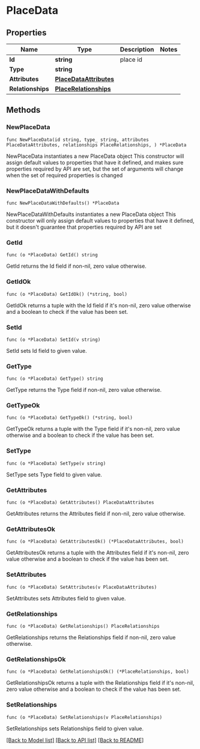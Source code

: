 # PlaceData

## Properties

Name | Type | Description | Notes
------------ | ------------- | ------------- | -------------
**Id** | **string** | place id | 
**Type** | **string** |  | 
**Attributes** | [**PlaceDataAttributes**](PlaceDataAttributes.md) |  | 
**Relationships** | [**PlaceRelationships**](PlaceRelationships.md) |  | 

## Methods

### NewPlaceData

`func NewPlaceData(id string, type_ string, attributes PlaceDataAttributes, relationships PlaceRelationships, ) *PlaceData`

NewPlaceData instantiates a new PlaceData object
This constructor will assign default values to properties that have it defined,
and makes sure properties required by API are set, but the set of arguments
will change when the set of required properties is changed

### NewPlaceDataWithDefaults

`func NewPlaceDataWithDefaults() *PlaceData`

NewPlaceDataWithDefaults instantiates a new PlaceData object
This constructor will only assign default values to properties that have it defined,
but it doesn't guarantee that properties required by API are set

### GetId

`func (o *PlaceData) GetId() string`

GetId returns the Id field if non-nil, zero value otherwise.

### GetIdOk

`func (o *PlaceData) GetIdOk() (*string, bool)`

GetIdOk returns a tuple with the Id field if it's non-nil, zero value otherwise
and a boolean to check if the value has been set.

### SetId

`func (o *PlaceData) SetId(v string)`

SetId sets Id field to given value.


### GetType

`func (o *PlaceData) GetType() string`

GetType returns the Type field if non-nil, zero value otherwise.

### GetTypeOk

`func (o *PlaceData) GetTypeOk() (*string, bool)`

GetTypeOk returns a tuple with the Type field if it's non-nil, zero value otherwise
and a boolean to check if the value has been set.

### SetType

`func (o *PlaceData) SetType(v string)`

SetType sets Type field to given value.


### GetAttributes

`func (o *PlaceData) GetAttributes() PlaceDataAttributes`

GetAttributes returns the Attributes field if non-nil, zero value otherwise.

### GetAttributesOk

`func (o *PlaceData) GetAttributesOk() (*PlaceDataAttributes, bool)`

GetAttributesOk returns a tuple with the Attributes field if it's non-nil, zero value otherwise
and a boolean to check if the value has been set.

### SetAttributes

`func (o *PlaceData) SetAttributes(v PlaceDataAttributes)`

SetAttributes sets Attributes field to given value.


### GetRelationships

`func (o *PlaceData) GetRelationships() PlaceRelationships`

GetRelationships returns the Relationships field if non-nil, zero value otherwise.

### GetRelationshipsOk

`func (o *PlaceData) GetRelationshipsOk() (*PlaceRelationships, bool)`

GetRelationshipsOk returns a tuple with the Relationships field if it's non-nil, zero value otherwise
and a boolean to check if the value has been set.

### SetRelationships

`func (o *PlaceData) SetRelationships(v PlaceRelationships)`

SetRelationships sets Relationships field to given value.



[[Back to Model list]](../README.md#documentation-for-models) [[Back to API list]](../README.md#documentation-for-api-endpoints) [[Back to README]](../README.md)


